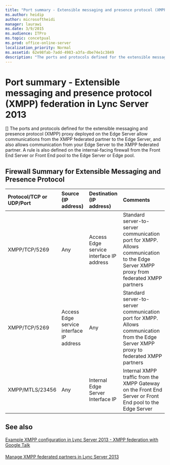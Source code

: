 ```yaml
---
title: "Port summary - Extensible messaging and presence protocol (XMPP) federation in Lync Server 2013"
ms.author: heidip
author: microsoftheidi
manager: laurawi
ms.date: 3/9/2015
ms.audience: ITPro
ms.topic: concetpual
ms.prod: office-online-server
localization_priority: Normal
ms.assetid: 62e98fab-7add-4983-a3fa-dbe74e1c3849
description: "The ports and protocols defined for the extensible messaging and presence protocol (XMPP) proxy deployed on the Edge Server allow communications from the XMPP federated partner to the Edge Server, and also allows communication from your Edge Server to the XMPP federated partner. A rule is also defined on the internal-facing firewall from the Front End Server or Front End pool to the Edge Server or Edge pool."
---
```


# Port summary - Extensible messaging and presence protocol (XMPP) federation in Lync Server 2013
[]
The ports and protocols defined for the extensible messaging and presence protocol (XMPP) proxy deployed on the Edge Server allow communications from the XMPP federated partner to the Edge Server, and also allows communication from your Edge Server to the XMPP federated partner. A rule is also defined on the internal-facing firewall from the Front End Server or Front End pool to the Edge Server or Edge pool. 
  
## Firewall Summary for Extensible Messaging and Presence Protocol

|**Protocol/TCP or UDP/Port**|**Source (IP address)**|**Destination (IP address)**|**Comments**|
|:-----|:-----|:-----|:-----|
|XMPP/TCP/5269  <br/> | Any  <br/> |Access Edge service interface IP address  <br/> |Standard server-to-server communication port for XMPP. Allows communication to the Edge Server XMPP proxy from federated XMPP partners  <br/> |
|XMPP/TCP/5269  <br/> |Access Edge service interface IP address  <br/> |Any  <br/> |Standard server-to-server communication port for XMPP. Allows communication from the Edge Server XMPP proxy to federated XMPP partners  <br/> |
|XMPP/MTLS/23456  <br/> |Any  <br/> |Internal Edge Server Interface IP  <br/> |Internal XMPP traffic from the XMPP Gateway on the Front End Server or Front End pool to the Edge Server  <br/> |
   
## See also

#### 

[Example XMPP configuration in Lync Server 2013 - XMPP federation with Google Talk](example-xmpp-configuration-–-xmpp-federation-with-google-talk.md)
#### 

[Manage XMPP federated partners in Lync Server 2013](manage-xmpp-federated-partners-for-your-organization.md)

